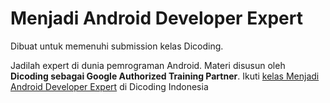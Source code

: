 # Menjadi Android Developer Expert

Dibuat untuk memenuhi submission kelas Dicoding.

Jadilah expert di dunia pemrograman Android. Materi disusun oleh **Dicoding sebagai Google Authorized Training Partner**.
Ikuti [kelas Menjadi Android Developer Expert](https://www.dicoding.com/academies/165/) di Dicoding Indonesia

